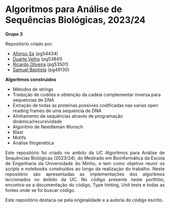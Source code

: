 # Algoritmos para Análise de Sequências Biológicas, 2023/24

**Grupo 3**

Repositório criado por:

- [Afonso Sá](https://github.com/afonsosa2002) (pg54434)
- [Duarte Velho](https://github.com/duartebred) (pg53841)
- [Ricardo Oliveira](https://github.com/ricardofoliveira61) (pg53501)
- [Samuel Baptista](https://github.com/tsamuelabaptista) (pg49130)
  
**Algoritmos construidos**
- Métodos de strings
- Tradução de codões e obtenção da cadeia complementar inversa para sequencias de DNA
- Extração de todas as proteínas possívies codificadas nas varias open reading frames de uma sequencia de DNA
- Alinhamento de sequências através de programação dinâmica/recursividade
- Algoritmo de Needleman Wunsch
- Blast
- Motifs
- Análise filogenética

<div align="justify">
Este repositório foi criado no ambito da UC Algoritmos para Análise de Sequências Biológicas (2023/24), do Mestrado em Bioinformática da Escola de Engenharia da Universidade do Minho, e tem como objetivo reunir os scripts e notebooks construídos ao longo da realização do trabalho. 
Neste repositório são apresentadas as implementações dos algoritmos leccionados no âmbito da UC. No código presente neste portfólio, encontra-se a documentação do código, Type hinting, Unit tests e todas as fontes onde se foi buscar código.

Este repositório destaca-se pela originalidade e a autoria do código escrito.
</div>
